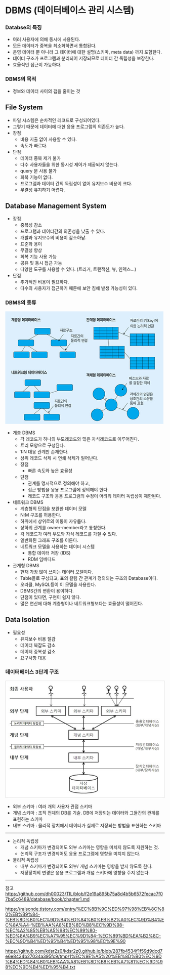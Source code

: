 # DBMS (데이터베이스 관리 시스템)
 
### Databse의 특징  
- 여러 사용자에 의해 동시에 사용된다.  
- 모든 데이터가 중복을 최소화하면서 통합된다.
- 운영 데이터 뿐 아니라 그 데이터에 대한 설명(스키마, meta data) 까지 포함한다. 
- 데이터 구조가 프로그램과 분리되어 저장되므로 데이터 간 독립성을 보장한다. 
- 효율적인 접근이 가능하다. 
### DBMS의 목적 
- 정보와 데이터 사이의 갭을 줄이는 것
## File System
- 파일 시스템은 순차적인 레코드로 구성되어있다. 
- 그렇기 때문에 데이터에 대한 응용 프로그램의 의존도가 높다. 
- 장점
    - 비용 지출 없이 사용할 수 있다. 
    - 속도가 빠르다. 
- 단점
    - 데이터 중복 제거 불가
    - 다수 사용자들을 위한 동시성 제어가 제공되지 않는다. 
    - query 문 사용 불가
    - 회복 기능이 없다. 
    - 프로그램과 데이터 간의 독립성이 없어 유지보수 비용이 크다. 
    - 무결성 유지하기 어렵다. 

## Database Management System
- 장점
    - 중복성 감소 
    - 프로그램과 데이터간의 의존성을 낮출 수 있다. 
    - 개발과 유지보수의 비용이 감소하낟. 
    - 표준화 용이 
    - 무결성 향상
    - 회복 기능 사용 가능 
    - 공유 및 동시 접근 가능 
    - 다양한 도구를 사용할 수 있다. (트리거, 트랜잭션, 뷰, 인덱스...)
- 단점
    - 추가적인 비용이 필요하다. 
    - 다수의 사용자가 접근하기 때문에 보안 침해 발생 가능성이 있다. 

### DBMS의 종류 
![dbms](./img/dbms.jfif)

- 계층 DBMS 
    - 각 레코드가 하나의 부모레코드와 많은 자식레코드로 이루어진다. 
    - 트리 모양으로 구성된다.
    - 1:N 대응 관계만 존재한다. 
    - 상위 레코드 삭제 시 연쇄 삭제가 일어난다. 
    - 장점
        - 빠른 속도와 높은 효율성 
    - 단점
        - 관계를 명시적으로 정의해야 하고, 
        - 접근 방법을 응용 프로그램에 정의해야 한다. 
        - 레코드 구조와 응용 프로그램의 수정이 어려워 데이터 독립성이 제한된다.
- 네트워크 DBMS
    - 계층형의 단점을 보완한 데이터 모델 
    - N:M 구조를 허용한다. 
    - 하위에서 상위로의 이동이 자유롭다. 
    - 상하위 관계를 owner-member라고 통칭한다. 
    - 각 레코드가 여러 부모와 자식 레코드를 가질 수 있다. 
    - 일반화된 그래프 구조를 이룬다. 
    - 네트워크 모델을 사용하는 데이터 시스템 
        - 통합 데이터 저장 (IDS)
        - RDM 임베디드
- 관계형 DBMS
    - 현재 가장 많이 쓰이는 데이터 모델이다. 
    - Table들로 구성되고, 표의 칼럼 간 관계가 정의되는 구조의 Database이다. 
    - 오라클, MySQL등이 이 모델을 사용한다. 
    - DBMS간의 변환이 용이하다. 
    - 단점이 있다면, 구현이 쉽지 않다. 
    - 많은 연산에 대해 계층형이나 네트워크형보다는 효율성이 떨어진다. 
    
## Data Isolation
- 필요성
    - 유지보수 비용 절감
    - 데이터 복잡도 감소 
    - 데이터 중복성 감소 
    - 요구사항 대응 


### 데이터베이스 3단계 구조 
![database3layers](./img/database.jpg)
- 외부 스키마 : 여러 개의 사용자 관점 스키마 
- 개념 스키마 : 조직 전체의 DB를 기술. DB에 저장되는 데이터와 그들간의 관계를 표현하는 스키마 
- 내부 스키마 : 물리적 장치에서 데이터가 실제로 저장되는 방법을 표현하는 스키마
---
- 논리적 독립성 
    - 개념 스키마가 변경되어도 외부 스키마는 영향을 미치지 않도록 지원하는 것.
    - 논리적 구조가 변경되어도 응용 프로그램에 영향을 미치지 않는다. 
- 물리적 독립성
    - 내부 스키마가 변경되어도 외부/ 개념 스키마는 영향을 받지 않도록 한다.
    - 저장장치의 변경은 응용 프로그램과 개념 스키마에 영향을 주지 않는다. 

---
참고 
https://github.com/dh00023/TIL/blob/f2e19a895b75a8d4b5b6572fecac7f07ba5c6489/database/book/chapter1.md

https://raisonde.tistory.com/entry/%EC%8B%9C%ED%97%98%EB%8C%80%EB%B9%84-%EB%8D%B0%EC%9D%B4%ED%84%B0%EB%B2%A0%EC%9D%B4%EC%8A%A4-%EB%AA%A8%EB%8D%B8%EC%9D%98-%EC%A2%85%EB%A5%98%EC%99%80-%ED%8A%B9%EC%A7%95%EC%9D%84-%EC%89%BD%EA%B2%8C-%EC%9D%B4%ED%95%B4%ED%95%98%EC%9E%90

https://github.com/kdsr2z0/kdsr2z0.github.io/blob/287fb4534f1f59d9dcd7e6e8434b27034a395fc9/tmp/1%EC%9E%A5%20%EB%8D%B0%EC%9D%B4%ED%84%B0%EB%AA%A8%EB%8D%B8%EB%A7%81%EC%9D%98%EC%9D%B4%ED%95%B4.txt